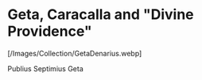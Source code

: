 # Geta, Caracalla and "Divine Providence"

[/Images/Collection/GetaDenarius.webp]

Publius Septimius Geta
